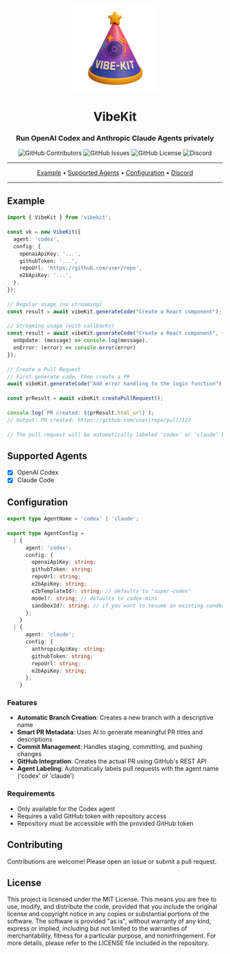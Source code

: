 <div align="center">

<img width="200px" src="./assets/vibekit-logo.png" />

# VibeKit

### Run OpenAI Codex and Anthropic Claude Agents privately

<p>
<img alt="GitHub Contributors" src="https://img.shields.io/github/contributors/superagent-ai/vibekit" />
<img alt="GitHub Issues" src="https://img.shields.io/github/issues/superagent-ai/vibekit" />
<img alt="GitHub License" src="https://img.shields.io/badge/License-MIT-yellow.svg" />
<img alt="Discord" src="https://img.shields.io/discord/1110910277110743103?label=Discord&logo=discord&logoColor=white&style=plastic&color=d7b023)](https://discord.gg/e8j7mgjDUK" />
</p>
</div>

-----

<p align="center">
  <a href="#-example">Example</a> •
  <a href="#-supported-agents">Supported Agents</a> •
  <a href="#-configuration">Configuration</a> •
  <a href="https://discord.com/invite/mhmJUTjW4b" target="_blank">Discord</a> 
</p>

-----

## Example

```ts
import { VibeKit } from 'vibekit';

const vk = new VibeKit({
  agent: 'codex',
  config: {
    openaiApiKey: '...',
    githubToken: '...',
    repoUrl: 'https://github.com/user/repo',
    e2bApiKey: '...',
  },
});

// Regular usage (no streaming)
const result = await vibeKit.generateCode("Create a React component");

// Streaming usage (with callbacks)
const result = await vibeKit.generateCode("Create a React component", {
  onUpdate: (message) => console.log(message),
  onError: (error) => console.error(error)
});

// Create a Pull Request
// First generate code, then create a PR
await vibeKit.generateCode("Add error handling to the login function");

const prResult = await vibeKit.createPullRequest();

console.log(`PR created: ${prResult.html_url}`);
// Output: PR created: https://github.com/user/repo/pull/123

// The pull request will be automatically labeled 'codex' or 'claude' based on the agent used.
```

## Supported Agents

- [x] OpenAI Codex
- [x] Claude Code

## Configuration

```ts
export type AgentName = 'codex' | 'claude';

export type AgentConfig =
  | {
      agent: 'codex';
      config: {
        openaiApiKey: string;
        githubToken: string;
        repoUrl: string;
        e2bApiKey: string;
        e2bTemplateId?: string; // defaults to "super-codex"
        model?: string; // defaults to codex-mini
        sandboxId?: string; // if you want to resume an existing sandbox
      };
    }
  | {
      agent: 'claude';
      config: {
        anthropicApiKey: string;
        githubToken: string;
        repoUrl: string;
        e2bApiKey: string;
      };
    }
```

### Features

- **Automatic Branch Creation**: Creates a new branch with a descriptive name
- **Smart PR Metadata**: Uses AI to generate meaningful PR titles and descriptions
- **Commit Management**: Handles staging, committing, and pushing changes
- **GitHub Integration**: Creates the actual PR using GitHub's REST API
- **Agent Labeling**: Automatically labels pull requests with the agent name ('codex' or 'claude')

### Requirements

- Only available for the Codex agent
- Requires a valid GitHub token with repository access
- Repository must be accessible with the provided GitHub token

## Contributing

Contributions are welcome! Please open an issue or submit a pull request.

## License

This project is licensed under the MIT License. This means you are free to use, modify, and distribute the code, provided that you include the original license and copyright notice in any copies or substantial portions of the software. The software is provided "as is", without warranty of any kind, express or implied, including but not limited to the warranties of merchantability, fitness for a particular purpose, and noninfringement. For more details, please refer to the LICENSE file included in the repository.
